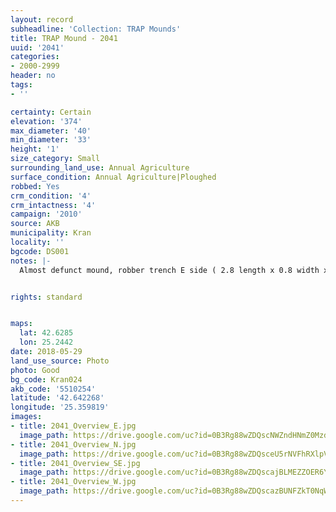 ```yaml
---
layout: record
subheadline: 'Collection: TRAP Mounds'
title: TRAP Mound - 2041
uuid: '2041'
categories:
- 2000-2999
header: no
tags:
- ''

certainty: Certain
elevation: '374'
max_diameter: '40'
min_diameter: '33'
height: '1'
size_category: Small
surrounding_land_use: Annual Agriculture
surface_condition: Annual Agriculture|Ploughed
robbed: Yes
crm_condition: '4'
crm_intactness: '4'
campaign: '2010'
source: AKB
municipality: Kran
locality: ''
bgcode: DS001
notes: |-
  Almost defunct mound, robber trench E side ( 2.8 length x 0.8 width x 0.8 depth), which has been buldozed off, W side ploughed out.


rights: standard


maps:
  lat: 42.6285
  lon: 25.2442
date: 2018-05-29
land_use_source: Photo
photo: Good
bg_code: Kran024
akb_code: '5510254'
latitude: '42.642268'
longitude: '25.359819'
images:
- title: 2041_Overview_E.jpg
  image_path: https://drive.google.com/uc?id=0B3Rg88wZDQscNWZndHNmZ0MzdzA
- title: 2041_Overview_N.jpg
  image_path: https://drive.google.com/uc?id=0B3Rg88wZDQsceU5rNVFhRXlpVXc
- title: 2041_Overview_SE.jpg
  image_path: https://drive.google.com/uc?id=0B3Rg88wZDQscajBLMEZZOER6Ykk
- title: 2041_Overview_W.jpg
  image_path: https://drive.google.com/uc?id=0B3Rg88wZDQscazBUNFZkT0NqWUE
---
```

